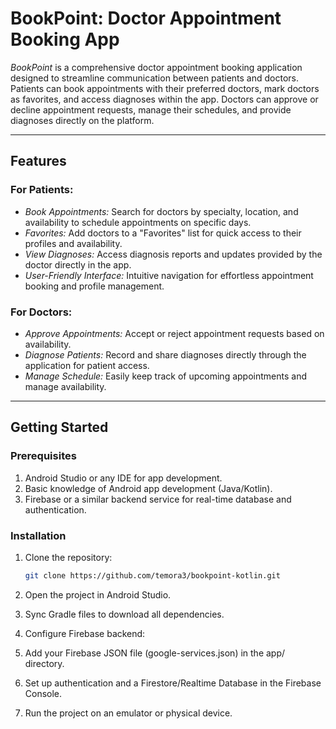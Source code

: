 # BookPoint: Doctor Appointment Booking App

*BookPoint* is a comprehensive doctor appointment booking application designed to streamline communication between patients and doctors. Patients can book appointments with their preferred doctors, mark doctors as favorites, and access diagnoses within the app. Doctors can approve or decline appointment requests, manage their schedules, and provide diagnoses directly on the platform.

---

## Features

### For Patients:
- *Book Appointments:* Search for doctors by specialty, location, and availability to schedule appointments on specific days.
- *Favorites:* Add doctors to a "Favorites" list for quick access to their profiles and availability.
- *View Diagnoses:* Access diagnosis reports and updates provided by the doctor directly in the app.
- *User-Friendly Interface:* Intuitive navigation for effortless appointment booking and profile management.

### For Doctors:
- *Approve Appointments:* Accept or reject appointment requests based on availability.
- *Diagnose Patients:* Record and share diagnoses directly through the application for patient access.
- *Manage Schedule:* Easily keep track of upcoming appointments and manage availability.

---

## Getting Started

### Prerequisites
1. Android Studio or any IDE for app development.
2. Basic knowledge of Android app development (Java/Kotlin).
3. Firebase or a similar backend service for real-time database and authentication.

### Installation
1. Clone the repository:
   ```bash
   git clone https://github.com/temora3/bookpoint-kotlin.git

2. Open the project in Android Studio.

3. Sync Gradle files to download all dependencies.

4. Configure Firebase backend:

5. Add your Firebase JSON file (google-services.json) in the app/ directory.
6. Set up authentication and a Firestore/Realtime Database in the Firebase Console.
7. Run the project on an emulator or physical device.
